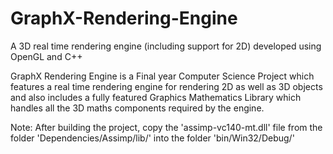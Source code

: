 # GraphX-Rendering-Engine
A 3D real time rendering engine (including support for 2D) developed using OpenGL and C++

GraphX Rendering Engine is a Final year Computer Science Project which features a real time rendering engine for rendering 2D as well as 3D objects and also includes a fully featured Graphics Mathematics Library which handles all the 3D maths components required by the engine.

Note: After building the project, copy the 'assimp-vc140-mt.dll' file from the folder 'Dependencies/Assimp/lib/' into the folder 'bin/Win32/Debug/'